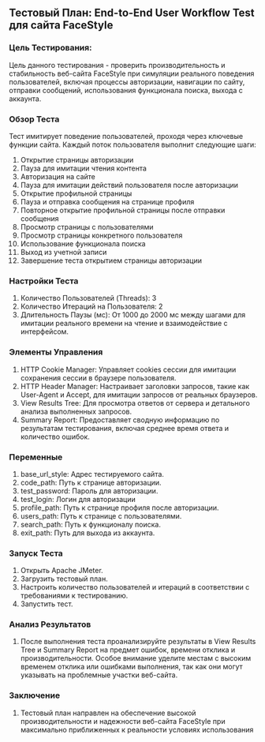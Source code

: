## Тестовый План: End-to-End User Workflow Test для сайта FaceStyle
### Цель Тестирования:
Цель данного тестирования - проверить производительность и стабильность веб-сайта FaceStyle при симуляции реального поведения пользователей, включая процессы авторизации, навигации по сайту, отправки сообщений, использования функционала поиска, выхода с аккаунта.

### Обзор Теста
Тест имитирует поведение пользователей, проходя через ключевые функции сайта. Каждый поток пользователя выполнит следующие шаги:
1) Открытие страницы авторизации
2) Пауза для имитации чтения контента
3) Авторизация на сайте
4) Пауза для имитации действий пользователя после авторизации
5) Открытие профильной страницы
6) Пауза и отправка сообщения на странице профиля
7) Повторное открытие профильной страницы после отправки сообщения
8) Просмотр страницы с пользователями
9) Просмотр страницы конкретного пользователя
10) Использование функционала поиска
11) Выход из учетной записи
12) Завершение теста открытием страницы авторизации
### Настройки Теста
1) Количество Пользователей (Threads): 3
2) Количество Итераций на Пользователя: 2
3) Длительность Паузы (мс): От 1000 до 2000 мс между шагами для имитации реального времени на чтение и взаимодействие с интерфейсом.
### Элементы Управления
1) HTTP Cookie Manager: Управляет cookies сессии для имитации сохранения сессии в браузере пользователя.
2) HTTP Header Manager: Настраивает заголовки запросов, такие как User-Agent и Accept, для имитации запросов от реальных браузеров.
3) View Results Tree: Для просмотра ответов от сервера и детального анализа выполненных запросов.
4) Summary Report: Предоставляет сводную информацию по результатам тестирования, включая среднее время ответа и количество ошибок.
### Переменные
1) base_url_style: Адрес тестируемого сайта.
2) code_path: Путь к странице авторизации.
3) test_password: Пароль для авторизации.
4) test_login: Логин для авторизации
5) profile_path: Путь к странице профиля после авторизации.
6) users_path: Путь к странице с пользователями.
7) search_path: Путь к функционалу поиска.
8) exit_path: Путь для выхода из аккаунта.
### Запуск Теста
1) Открыть Apache JMeter.
2) Загрузить тестовый план.
3) Настроить количество пользователей и итераций в соответствии с требованиями к тестированию.
4) Запустить тест.
### Анализ Результатов
1) После выполнения теста проанализируйте результаты в View Results Tree и Summary Report на предмет ошибок, времени отклика и производительности. Особое внимание уделите местам с высоким временем отклика или ошибками выполнения, так как они могут указывать на проблемные участки веб-сайта.
### Заключение
1) Тестовый план направлен на обеспечение высокой производительности и надежности веб-сайта FaceStyle при максимально приближенных к реальности условиях использования
